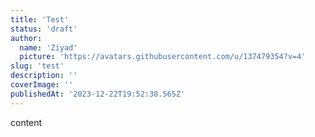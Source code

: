 ```yaml
---
title: 'Test'
status: 'draft'
author:
  name: 'Ziyad'
  picture: 'https://avatars.githubusercontent.com/u/137479354?v=4'
slug: 'test'
description: ''
coverImage: ''
publishedAt: '2023-12-22T19:52:38.565Z'
---
```


content